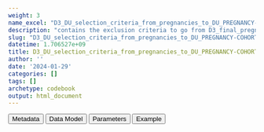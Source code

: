 ```yaml
---
weight: 3
name_excel: "D3_DU_selection_criteria_from_pregnancies_to_DU_PREGNANCY-COHORT.xlsx"
description: "contains the exclusion criteria to go from D3_final_pregnancy to the pregnancies of D3_DU_PREGNANCY-COHORT, as described in subsection 4.1 of DP3_SAP_DU_MS_V2.2"
slug: "D3_DU_selection_criteria_from_pregnancies_to_DU_PREGNANCY-COHORT"
datetime: 1.706527e+09
title: D3_DU_selection_criteria_from_pregnancies_to_DU_PREGNANCY-COHORT
author: ''
date: '2024-01-29'
categories: []
tags: []
archetype: codebook
output: html_document
---
```


<script src="/rmarkdown-libs/core-js/shim.min.js"></script>
<script src="/rmarkdown-libs/react/react.min.js"></script>
<script src="/rmarkdown-libs/react/react-dom.min.js"></script>
<script src="/rmarkdown-libs/reactwidget/react-tools.js"></script>
<script src="/rmarkdown-libs/htmlwidgets/htmlwidgets.js"></script>
<link href="/rmarkdown-libs/reactable/reactable.css" rel="stylesheet" />
<script src="/rmarkdown-libs/reactable-binding/reactable.js"></script>
<div class="tab">
<button class="tablinks" onclick="openCity(event, &#39;Metadata&#39;)" id="defaultOpen">Metadata</button>
<button class="tablinks" onclick="openCity(event, &#39;Data Model&#39;)">Data Model</button>
<button class="tablinks" onclick="openCity(event, &#39;Parameters&#39;)">Parameters</button>
<button class="tablinks" onclick="openCity(event, &#39;Example&#39;)">Example</button>
</div>
<div id="Metadata" class="tabcontent">
<div id="htmlwidget-1" class="reactable html-widget " style="width:auto;height:600px;"></div>
<script type="application/json" data-for="htmlwidget-1">{"x":{"tag":{"name":"Reactable","attribs":{"data":{"medatata_name":["name of the D3","content of the D3","Unit of observation","Dataset where the list of UoOs is fully listed and with 1 record per UoO","How many observations per UoO","NxUoO","Variables capturing the UoO","Primary key","Parameters",null,null,null,null,null,null,null,null,null,null,null],"metadata_content":["D3_DU_selection_criteria_from_pregnancies_to_DU_PREGNANCY-COHORT","contains the exclusion criteria to go from D3_final_pregnancy to the pregnancies of D3_DU_PREGNANCY-COHORT, as described in subsection 4.1 of DP3_SAP_DU_MS_V2.2","a pregnancy in the D3_final_pregnancy","D3_final_pregnancy","1","1","pregnancy_id","pregnancy_id",null,null,null,null,null,null,null,null,null,null,null,null]},"columns":[{"id":"medatata_name","name":"medatata_name","type":"character"},{"id":"metadata_content","name":"metadata_content","type":"character"}],"sortable":false,"searchable":true,"pagination":false,"highlight":true,"bordered":true,"striped":true,"style":{"maxWidth":1800},"height":"600px","dataKey":"8c6f3a35d3d0b10250a1cde541ebbec9"},"children":[]},"class":"reactR_markup"},"evals":[],"jsHooks":[]}</script>
</div>
<div id="Data Model" class="tabcontent">
<div id="htmlwidget-2" class="reactable html-widget " style="width:auto;height:600px;"></div>
<script type="application/json" data-for="htmlwidget-2">{"x":{"tag":{"name":"Reactable","attribs":{"data":{"Variable":["pregnancy_id","person_id","entry_spell_category","birth_date","pregnancy_start_date","pregnancy_end_date","type_of_pregnancy_end","cohort_entry_date","cohort_exit_date","DU_pregnancy_study_entry_date","DU_pregnancy_study_exit_date","EXCLUSION_1_pregnancy_with_inappropriate_quality","EXCLUSION_2_pregnancy_not_in_fertile_age","EXCLUSION_3_pregnancy_not_in_study_period","EXCLUSION_4_pregnancy_outside_period_with_medicines",null,null,null,null,null],"Description":["unique pregnancy identifier","unique person identifier","date when the person starts to be observed in the data source",null,"best estimate of the date of pregnancy start","best estimate of the date of pregnancy end","Type of pregnancy end","entry in the SAP1 study of pregnant person","exit from the SAP1 study","Date when the person enters the period related to the pregnancy according to the DU protocol","Date when the person exits the period related to the pregnancy  according to the DU protocol","This is a variable created by each DAP. It excludes from the output of the ConcePTION Pregnancy Algorithm those pregnancies that are not considered to be appripriate for inclusion in the study","This binary variable excludes those pregnancies if the pregnant person is younger than 15 or older than 49 during between pregnancy end and pregnancy","This binary variable excludes those pregnancies whose period of interest (between DU_pregnancy_study_entry_date and DU_pregnancy_study_exit_date) is not contained in the study period","This binary variable excludes those pregnancies whose period of interest (between DU_pregnancy_study_entry_date and DU_pregnancy_study_exit_date) is not contained in the period when the data source has medicines data",null,null,null,null,null],"Format":[null,"character","date",null,"date","date","character","date","date","date","date","binary","binary","binary","binary",null,null,null,null,null],"Vocabulary":[null,null,null,null,null,null,null,null,null,null,null,"1 = exclude\r\n0 = otherwise","1 = exclude\r\n0 = otherwise","1 = exclude\r\n0 = otherwise","1 = exclude\r\n0 = otherwise",null,null,null,null,null],"Parameters":[null,null,null,null,null,null,null,null,null,null,null,null,null,"study_start\r\nstudy_end",null,null,null,null,null,null],"Notes and examples":[null,null,null,null,null,null,null,null,null,null,null,null,null,null,null,null,null,null,null,null],"Source tables and variables":[null,null,"D3_study_population_SAP1/entry_spell_category","D3_study_population_SAP1","D3_pregnancy_final","D3_pregnancy_final","D3_pregnancy_final","D3_study_population_SAP1/cohort_entry_date","D3_study_population_SAP1/cohort_exit_date",null,null,null,null,null,null,null,null,null,null,null],"Retrieved":["yes","yes","yes","yes","yes","yes","yes","yes",null,null,null,null,null,null,null,null,null,null,null,null],"Created":[null,null,null,null,null,null,null,null,null,"yes","yes","yes","yes","yes","yes",null,null,null,null,null],"Algorithm_id":[null,null,null,null,null,null,null,null,null,null,null,null,null,null,null,null,null,null,null,null],"Rule":[null,null,null,null,null,null,null,null,null,"for DS with complete data: pregnancy_start_date - 12 months\r\nfor THL and FISABIO: pregnancy_start_date - 3 months\r\nfor EFEMERIS: : pregnancy_start_date - 2.5 months","pregnancy_end_date + 3 months execpt in EFEMERIS where it's pregnancy_end_date","DAP-specific\r\nfor UOSL: ((type_of_end == \"LB\" OR type_of_end == \"SB\") AND PROMPT == \"yes\") OR (type_of_end == \"SA\" OR type_of_end == \"T\")\r\nfor THL: …\r\nfor SAIL: …\r\n","DU_pregnancy_study_end_date < 50th birthday & DU_pregnancy_study_entry_date >= 15th birthday","1 if DU_pregnancy_study_entry_date < study_start | DU_pregnancy_study_end_date > study_end","1 if DU_pregnancy_study_entry_date < cohort_entry_date | DU_pregnancy_study_end_date > cohort_exit_date",null,null,null,null,null]},"columns":[{"id":"Variable","name":"Variable","type":"character"},{"id":"Description","name":"Description","type":"character"},{"id":"Format","name":"Format","type":"character"},{"id":"Vocabulary","name":"Vocabulary","type":"character"},{"id":"Parameters","name":"Parameters","type":"character"},{"id":"Notes and examples","name":"Notes and examples","type":"logical"},{"id":"Source tables and variables","name":"Source tables and variables","type":"character"},{"id":"Retrieved","name":"Retrieved","type":"character"},{"id":"Created","name":"Created","type":"character"},{"id":"Algorithm_id","name":"Algorithm_id","type":"logical"},{"id":"Rule","name":"Rule","type":"character"}],"sortable":false,"searchable":true,"pagination":false,"highlight":true,"bordered":true,"striped":true,"style":{"maxWidth":1800},"height":"600px","dataKey":"eb23d238e6ffce681b165e345528d641"},"children":[]},"class":"reactR_markup"},"evals":[],"jsHooks":[]}</script>
</div>
<div id="Parameters" class="tabcontent">
<div id="htmlwidget-3" class="reactable html-widget " style="width:auto;height:600px;"></div>
<script type="application/json" data-for="htmlwidget-3">{"x":{"tag":{"name":"Reactable","attribs":{"data":{"Parameter":["study_start","study_end",null,null,null,null,null,null,null,null,null,null,null,null,null,null,null,null,null,null],"Value":[null,null,null,null,null,null,null,null,null,null,null,null,null,null,null,null,null,null,null,null]},"columns":[{"id":"Parameter","name":"Parameter","type":"character"},{"id":"Value","name":"Value","type":"logical"}],"sortable":false,"searchable":true,"pagination":false,"highlight":true,"bordered":true,"striped":true,"style":{"maxWidth":1800},"height":"600px","dataKey":"fc10e32004c01e5e771fc929aff54ce2"},"children":[]},"class":"reactR_markup"},"evals":[],"jsHooks":[]}</script>
</div>
<div id="Example" class="tabcontent">
<div id="htmlwidget-4" class="reactable html-widget " style="width:auto;height:600px;"></div>
<script type="application/json" data-for="htmlwidget-4">{"x":{"tag":{"name":"Reactable","attribs":{"data":{"person_id  ":[null,null,null,null,null,null,null,null,null,null,null,null,null,null,null,null,null,null,null,null]},"columns":[{"id":"person_id  ","name":"person_id  ","type":"logical"}],"sortable":false,"searchable":true,"pagination":false,"highlight":true,"bordered":true,"striped":true,"style":{"maxWidth":1800},"height":"600px","dataKey":"056919339959cfe7c4ff44cb678f96ae"},"children":[]},"class":"reactR_markup"},"evals":[],"jsHooks":[]}</script>
</div>
